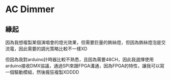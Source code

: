 # AC Dimmer
## 緣起
因為我想複製某個演唱會的燈光效果，但需要巨量的鎢絲燈，但因為鎢絲燈泡是交流電，因此需要的調光策略比較不一樣XD

但因為我對arduino計時器比較不熟悉，且因為需要48CH，因此我選擇使用arduino接收DMX協議，通過SPI來跟FPGA溝通，因為FPGA的特性，讓我可以寫一個驅動模組，然後瘋狂複製XDDDD
